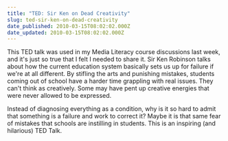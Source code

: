```yaml
---
title: "TED: Sir Ken on Dead Creativity"
slug: ted-sir-ken-on-dead-creativity
date_published: 2010-03-15T08:02:02.000Z
date_updated: 2010-03-15T08:02:02.000Z
---
```


This TED talk was used in my Media Literacy course discussions last week, and it's just so true that I felt I needed to share it. Sir Ken Robinson talks about how the current education system basically sets us up for failure if we're at all different. By stifling the arts and punishing mistakes, students coming out of school have a harder time grappling with real issues. They can't think as creatively. Some may have pent up creative energies that were never allowed to be expressed.

Instead of diagnosing everything as a condition, why is it so hard to admit that something is a failure and work to correct it?  Maybe it is that same fear of mistakes that schools are instilling in students. This is an inspiring (and hilarious) TED Talk. 

